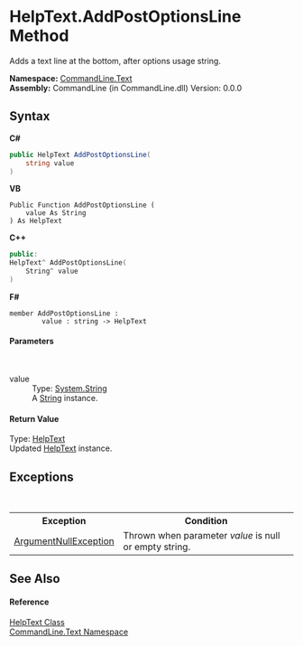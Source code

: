 # HelpText.AddPostOptionsLine Method 
 

Adds a text line at the bottom, after options usage string.

**Namespace:**&nbsp;<a href="N_CommandLine_Text">CommandLine.Text</a><br />**Assembly:**&nbsp;CommandLine (in CommandLine.dll) Version: 0.0.0

## Syntax

**C#**<br />
``` C#
public HelpText AddPostOptionsLine(
	string value
)
```

**VB**<br />
``` VB
Public Function AddPostOptionsLine ( 
	value As String
) As HelpText
```

**C++**<br />
``` C++
public:
HelpText^ AddPostOptionsLine(
	String^ value
)
```

**F#**<br />
``` F#
member AddPostOptionsLine : 
        value : string -> HelpText 

```


#### Parameters
&nbsp;<dl><dt>value</dt><dd>Type: <a href="https://docs.microsoft.com/dotnet/api/system.string" target="_blank">System.String</a><br />A <a href="https://docs.microsoft.com/dotnet/api/system.string" target="_blank">String</a> instance.</dd></dl>

#### Return Value
Type: <a href="T_CommandLine_Text_HelpText">HelpText</a><br />Updated <a href="T_CommandLine_Text_HelpText">HelpText</a> instance.

## Exceptions
&nbsp;<table><tr><th>Exception</th><th>Condition</th></tr><tr><td><a href="https://docs.microsoft.com/dotnet/api/system.argumentnullexception" target="_blank">ArgumentNullException</a></td><td>Thrown when parameter *value* is null or empty string.</td></tr></table>

## See Also


#### Reference
<a href="T_CommandLine_Text_HelpText">HelpText Class</a><br /><a href="N_CommandLine_Text">CommandLine.Text Namespace</a><br />